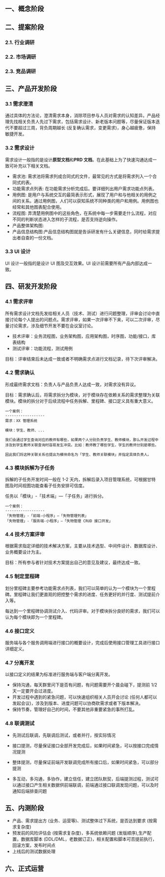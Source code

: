 
## 一、概念阶段

## 二、提案阶段
### 2.1. 行业调研
### 2.2. 市场调研
### 2.3. 竞品调研

## 三、产品开发阶段

### 3.1 需求澄清
通过具体的方法论，澄清需求本身，消除项目参与人员对需求的认知差异。产品经理先找相关负责人先过下需求，包括需求设计、新老版本问题等，尽量保证版本迭代不要超过三周，背负周期越长 (反复确认需求，变更需求)，身心越疲惫，保持敏捷开发。

### 3.2 需求设计
需求设计一般指的是设计**原型文档**和**PRD 文档**。在此基础上为了快速沟通达成一致可补充以下相关文档。
- 需求池: 需求池将需求列成合同式的文件，最常见的方式是将需求列入一个合同式的表。
- 功能需求点列表: 在功能需求分析完成后。要详细列出用户需求功能点列表。
- 用例图: 是用户与系统交互的最简表示形式，展现了用户和与他相关的用例之间的关系。通过用例图，人们可以获知系统不同种类的用户和用例。用例图也经常和其他图表配合使用。
- 流程图: 弄清楚用例图中的这些角色，在系统中每一步需要走什么流程，对应不同的判断状态进入怎样的子流程，是否支持逆向操作。
- 产品整体架构图:
- 产品信息结构图:产品信息结构图就是告诉研发有什么关键信息，同时给需求提出者自查的一份文档。

### 3.3 UI 设计
UI 设计一般指的是设计 UI 图及交互效果。UI 设计前需要所有产品内部达成一致。

## 四、研发开发阶段
### 4.1 需求评审
所有需求设计文档先发给相关人员（技术、测试）进行问题整理，评审会讨论中直接讨论每个人提出的问题点。需求评审，如果一次评审不下来，可以二次评审，尽量讨论需求，涉及细节开发不要在会议室讨论。

- 技术评审：业务流程图，业务架构图，应用架构图，时序图，功能/接口，库表结构
- 测试评审：功能流程，测试用例

目标：评审结束后未达成一致或者不明确需求点进行文档记录，待下次评审解决。

### 4.2 需求确认
形成最终需求文档：负责人与产品负责人达成一致，对需求没有异议。

目标：需求确认后，将需求拆分为模块，对于模块存在依赖关系的需求整理为关联模块。模块的拆分对于后续流程中任务拆解、里程碑、接口定义具有重大意义。

```
一个案例：
------------------
需求：XX 管理系统

模块：学生、教师、...

我们会通过学生查询对应的教师有哪些，如果两个人分别负责学生、教师模块，那么开发过程中涉及到学生教师关联查询时容易发生冲突。比如：教师教了哪些学生，学生的教师分别是哪些。

因此我们将这种关联关系也提出为模块命名为「学生、教师关联模块」并指定具体负责人。
```

### 4.3 模块拆解为子任务
拆解的子任务开发时间一般在 1-2 天内，拆解后录入项目管理系统，可根据甘特图及时间视图功能查看子任务安排可信度。

任务以「模块」-「技术端」—「子任务」进行拆分。
```
一个案例：
------------------
「失物管理」-「前端-小程序」—「失物管理列表」
「失物管理」-「服务端-小程序」—「失物管理 CRUD 接口开发」
```
### 4.4 技术方案评审
根据需求指定详细的技术解决方案，主要从技术选型、中间件设计、数据库设计、业务概要设计为主。

目标：所有参与者针对技术方案提出自己的意见及建议，最终达成一致。

### 4.5 制定里程碑 
划分里程碑主要参考功能需求点列表，我们可以简单的认为一个模块为一个里程碑。里程碑让我们更直观的把控整个需求的进度、任务更好的并行度、测试提前介入等。

每达到一个里程碑协调测试介入、代码评审。对于模块拆分良好的需求，我们可以认为每个模块即为一个里程碑。

### 4.6 接口定义
服务端与各个服务调用端进行接口的概要设计，完成后使用接口管理工具进行接口详细定义。

### 4.7 分离开发 
以接口定义的结果为标准进行服务端与客户端分离开发。

- 保持沟通，每天群里问下是否有问题，有问题需要开个晨会碰下，提测前 1/2 天一定要开会过进度。
- 开发过程中遇到的紧急问题，可以快速组织相关人员开会讨论 (任何人都可以发起会议)，涉及到版本、进度问题可以协商砍需求或者下版本解决。
- 保持节奏，管理好自己的时间，不要其他非重要紧急的事所打乱。

### 4.8 联调测试
- 先测试后联调，先联调后测试，或者并行，按实际情况

- 接口提测，尽量保证接口全部开发完成后，如果时间紧急，可以按接口完成情况提测

- 整体提测，尽量保证前端开发联调完成所有接口后，如果时间紧急，可以部分提测

- 多互动，多沟通，多协作，建立信任，建立团队默契，后端提测过程，测试可以通过接口产生相关数据供前端联调，前端通过接口联调发现问题，可以及时通知后端排查问题

## 五、内测阶段
- 产品、需求提出方 (业务、运营等)、测试整体过下系统，是否达到要求 (按需求复杂度)
- 预发前的风险评估会 (按需求复杂度)，多系统依赖问题 (发版顺序),生产配置，数据库脚本 (DDL/DML，老数据订正)，相关配置和脚本可否提前执行，回滚方案，发布时间点
- 上线后的测试数据处理
  
## 六、正式运营
